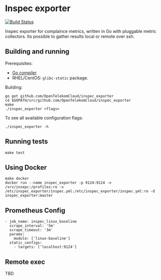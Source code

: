 # Inspec exporter

[![Build Status](https://travis-ci.org/OpenTelekomCloud/inspec_exporter.svg?branch=master)](https://travis-ci.org/OpenTelekomCloud/inspec_exporter)

Inspec exporter for complaince metrics, written
in Go with pluggable metric collectors. Its possible to gather results local or remote over ssh.

## Building and running

Prerequisites:

* [Go compiler](https://golang.org/dl/)
* RHEL/CentOS: `glibc-static` package.

Building:

    go get github.com/OpenTelekomCloud/inspec_exporter
    cd $GOPATH/src/github.com/OpenTelekomCloud/inspec_exporter
    make
    ./inspec_exporter <flags>

To see all available configuration flags:

    ./inspec_exporter -h

## Running tests

    make test


## Using Docker

    make docker
    docker run --name inspec_exporter -p 9124:9124 -v /srv/insepc:/profiles:ro -v /etc/inspec_exporter/inspec.yml:/etc/inspec_exporter/inspec.yml:ro -d inspec_exporter:master

## Prometheus Config

    - job_name: inspec_linux_baseline
      scrape_interval: '5m'
      scrape_timeout: '3m'
      params:
        module: ['linux-baseline']
      static_configs:
        - targets: ['localhost:9124']

## Remote exec

TBD